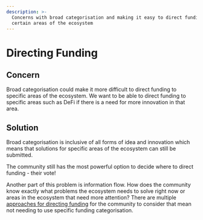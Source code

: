 ```yaml
---
description: >-
  Concerns with broad categorisation and making it easy to direct funding to
  certain areas of the ecosystem
---
```


# Directing Funding

## Concern

Broad categorisation could make it more difficult to direct funding to specific areas of the ecosystem. We want to be able to direct funding to specific areas such as DeFi if there is a need for more innovation in that area.



## Solution

Broad categorisation is inclusive of all forms of idea and innovation which means that solutions for specific areas of the ecosystem can still be submitted.

The community still has the most powerful option to decide where to direct funding - their vote!

Another part of this problem is information flow. How does the community know exactly what problems the ecosystem needs to solve right now or areas in the ecosystem that need more attention? There are multiple [approaches for directing funding](../../categorisation-analysis/approaches-for-directing-funding.md) for the community to consider that mean not needing to use specific funding categorisation.
